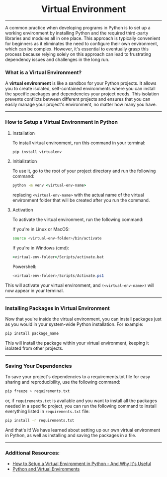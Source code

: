 <h1 align="center">Virtual Environment</h1>

---

A common practice when developing programs in Python is to set up a working environment by installing Python and the required third-party libraries and modules all in one place. This approach is typically convenient for beginners as it eliminates the need to configure their own environment, which can be complex. However, it's essential to eventually grasp this process because relying solely on this approach can lead to frustrating dependency issues and challenges in the long run.

### What is a Virtual Environment?

A **virtual environment** is like a sandbox for your Python projects. It allows you to create isolated, self-contained environments where you can install the specific packages and dependencies your project needs. This isolation prevents conflicts between different projects and ensures that you can easily manage your project's environment, no matter how many you have.

---

### How to Setup a Virtual Environment in Python

1. Installation

    To install virtual environment, run this command in your terminal:

    ```cmd
    pip install virtualenv
    ```

2. Initialization

    To use it, go to the root of your project directory and run the following command:

    ```cmd
    python -m venv <virtual-env-name>
    ```

    replacing `<virtual-env-name>` with the actual name of the virtual environment folder that will be created after you run the command.

3. Activation

    To activate the virtual environment, run the following command:

    If you're in Linux or MacOS:

    ```bash
    source <virtual-env-folder>/bin/activate
    ```

    If you're in Windows (cmd):
    
    ```cmd
    <virtual-env-folder>/Scripts/activate.bat
    ```

    Powershell:

    ```powershell
    <virtual-env-folder>/Scripts/Activate.ps1
    ```

This will activate your virtual environment, and `(<virtual-env-name>)` will now appear in your terminal.

---

### Installing Packages in Virtual Environment

Now that you're inside the virtual environment, you can install packages just as you would in your system-wide Python installation. For example:

```bash
pip install package_name
```

This will install the package within your virtual environment, keeping it isolated from other projects.

---

### Saving Your Dependencies

To save your project's dependencies to a requirements.txt file for easy sharing and reproducibility, use the following command:

```bash
pip freeze > requirements.txt
```

or, if `requirements.txt` is available and you want to install all the packages needed in a specific project, you can run the following command to install everything listed in `requirements.txt` file:

```bash
pip install -r requirements.txt
```

And that's it! We have learned about setting up our own virtual environment in Python, as well as installing and saving the packages in a file.

---

### Additional Resources:

- [How to Setup a Virtual Environment in Python - And Why It's Useful](https://www.freecodecamp.org/news/how-to-setup-virtual-environments-in-python/)
- [Python and Virtual Environments](https://csguide.cs.princeton.edu/software/virtualenv)